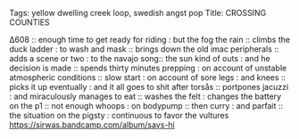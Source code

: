 Tags: yellow dwelling creek loop, swedish angst pop
Title: CROSSING COUNTIES 
  
∆608 :: enough time to get ready for riding : but the fog the rain :: climbs the duck ladder : to wash and mask :: brings down the old imac peripherals :: adds a scene or two : to the navajo song:: the sun kind of outs : and he decision is made :: spends thirty minutes prepping : on account of unstable atmospheric conditions :: slow start : on account of sore legs : and knees :: picks it up eventually : and it all goes to shit after torsås :: portpones jacuzzi : and miraculously manages to eat :: washes the felt : changes the battery on the p1 :: not enough whoops : on bodypump :: then curry : and parfait :: the situation on the pigsty : continuous to favor the vultures 
<https://sirwas.bandcamp.com/album/says-hi>
